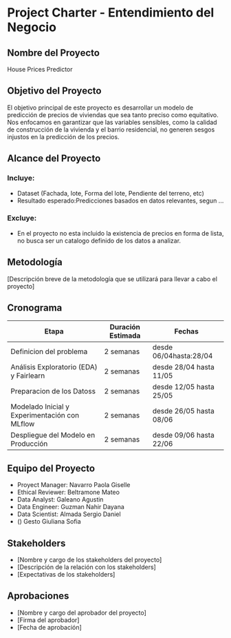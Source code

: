 # Project Charter - Entendimiento del Negocio

## Nombre del Proyecto

 House Prices Predictor

## Objetivo del Proyecto

El objetivo principal de este proyecto es desarrollar un modelo de predicción de precios de viviendas que sea
 tanto preciso como equitativo. Nos enfocamos en garantizar que las variables sensibles, como la calidad de
 construcción de la vivienda y el barrio residencial, no generen sesgos injustos en la predicción de los
 precios.

## Alcance del Proyecto

### Incluye:
- Dataset (Fachada, lote, Forma del lote, Pendiente del terreno, etc)
- Resultado esperado:Predicciones basados en datos relevantes, segun ...

### Excluye:

- En el proyecto no esta incluido la existencia de precios en forma de lista, no busca ser un catalogo definido de los datos a analizar.

## Metodología

[Descripción breve de la metodología que se utilizará para llevar a cabo el proyecto]

## Cronograma

| Etapa | Duración Estimada | Fechas |
|------|---------|-------|
| Definicion del problema | 2 semanas | desde 06/04hasta:28/04 |
| Análisis Exploratorio (EDA) y Fairlearn | 2 semanas | desde 28/04 hasta 11/05 |
| Preparacion de los Datoss | 2 semanas | desde 12/05 hasta 25/05 |
| Modelado Inicial y Experimentación con MLflow | 2 semanas |desde 26/05 hasta 08/06 |
| Despliegue del Modelo en Producción | 2 semanas | desde 09/06 hasta 22/06 |



## Equipo del Proyecto

- Proyect Manager: Navarro Paola Giselle
- Ethical Reviewer: Beltramone Mateo 
- Data Analyst: Galeano Agustin
- Data Engineer: Guzman Nahir Dayana
- Data Scientist: Almada Sergio Daniel
- () Gesto Giuliana Sofia 




## Stakeholders

- [Nombre y cargo de los stakeholders del proyecto]
- [Descripción de la relación con los stakeholders]
- [Expectativas de los stakeholders]

## Aprobaciones

- [Nombre y cargo del aprobador del proyecto]
- [Firma del aprobador]
- [Fecha de aprobación]
